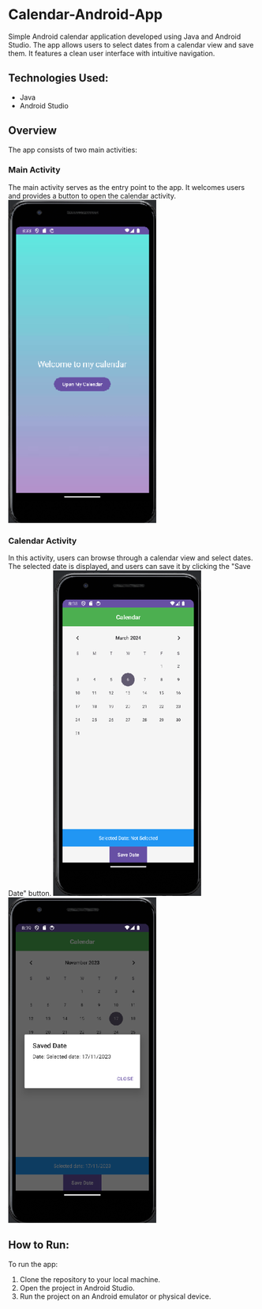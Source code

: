 # Calendar-Android-App
Simple Android calendar application developed using Java and Android Studio. The app allows users to select dates from a calendar view and save them. It features a clean user interface with intuitive navigation.

## Technologies Used:

- Java
- Android Studio

## Overview

The app consists of two main activities:

### Main Activity

The main activity serves as the entry point to the app. It welcomes users and provides a button to open the calendar activity.
<img src="/Imatges/calendarMenu.png" alt="Calendar Menu" width="300"/>

### Calendar Activity

In this activity, users can browse through a calendar view and select dates. The selected date is displayed, and users can save it by clicking the "Save Date" button.
<img src="/Imatges/calndarLayout.png" alt="Calendar Layout" width="300"/>
<img src="/Imatges/calendarSaveDate.png" alt="Calendar Save Date" width="300"/>

## How to Run:

To run the app:

1. Clone the repository to your local machine.
2. Open the project in Android Studio.
3. Run the project on an Android emulator or physical device.

